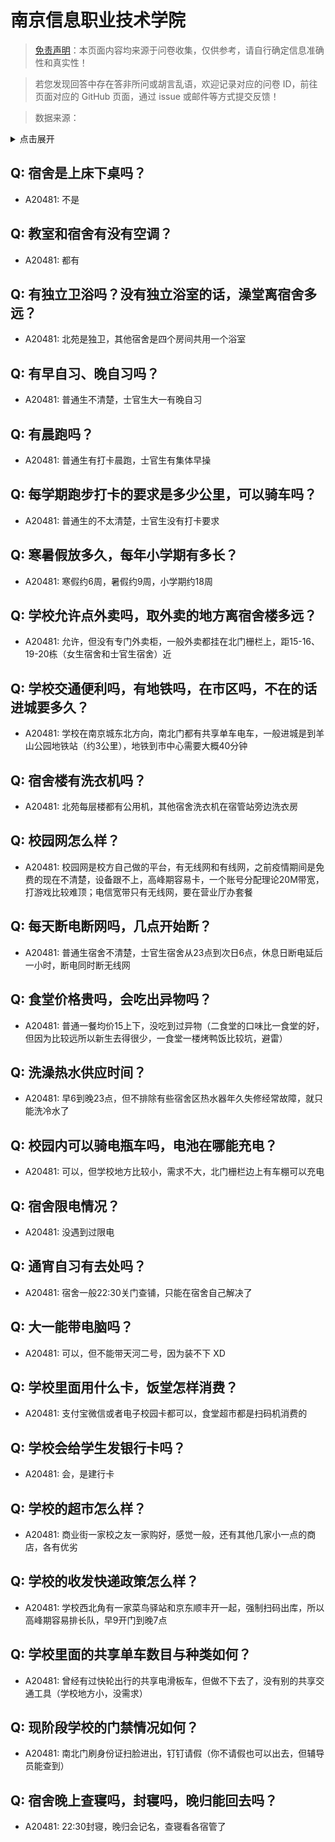 # 南京信息职业技术学院

> [免责声明](https://colleges.chat/#_3)：本页面内容均来源于问卷收集，仅供参考，请自行确定信息准确性和真实性！

> 若您发现回答中存在答非所问或胡言乱语，欢迎记录对应的问卷 ID，前往页面对应的 GitHub 页面，通过 issue 或邮件等方式提交反馈！

> 数据来源：

<details><summary>点击展开</summary>
<ul>
<li>A20481: mikhail-molin@qq.com (2023 年 07 月)</li>
</ul>
</details>

## Q: 宿舍是上床下桌吗？

- A20481: 不是

## Q: 教室和宿舍有没有空调？

- A20481: 都有

## Q: 有独立卫浴吗？没有独立浴室的话，澡堂离宿舍多远？

- A20481: 北苑是独卫，其他宿舍是四个房间共用一个浴室

## Q: 有早自习、晚自习吗？

- A20481: 普通生不清楚，士官生大一有晚自习

## Q: 有晨跑吗？

- A20481: 普通生有打卡晨跑，士官生有集体早操

## Q: 每学期跑步打卡的要求是多少公里，可以骑车吗？

- A20481: 普通生的不太清楚，士官生没有打卡要求

## Q: 寒暑假放多久，每年小学期有多长？

- A20481: 寒假约6周，暑假约9周，小学期约18周

## Q: 学校允许点外卖吗，取外卖的地方离宿舍楼多远？

- A20481: 允许，但没有专门外卖柜，一般外卖都挂在北门栅栏上，距15-16、19-20栋（女生宿舍和士官生宿舍）近

## Q: 学校交通便利吗，有地铁吗，在市区吗，不在的话进城要多久？

- A20481: 学校在南京城东北方向，南北门都有共享单车电车，一般进城是到羊山公园地铁站（约3公里），地铁到市中心需要大概40分钟

## Q: 宿舍楼有洗衣机吗？

- A20481: 北苑每层楼都有公用机，其他宿舍洗衣机在宿管站旁边洗衣房

## Q: 校园网怎么样？

- A20481: 校园网是校方自己做的平台，有无线网和有线网，之前疫情期间是免费的现在不清楚，设备跟不上，高峰期容易卡，一个账号分配理论20M带宽，打游戏比较难顶；电信宽带只有无线网，要在营业厅办套餐

## Q: 每天断电断网吗，几点开始断？

- A20481: 普通生宿舍不清楚，士官生宿舍从23点到次日6点，休息日断电延后一小时，断电同时断无线网

## Q: 食堂价格贵吗，会吃出异物吗？

- A20481: 普通一餐均价15上下，没吃到过异物（二食堂的口味比一食堂的好，但因为比较远所以新生去得很少，一食堂一楼烤鸭饭比较坑，避雷）

## Q: 洗澡热水供应时间？

- A20481: 早6到晚23点，但不排除有些宿舍区热水器年久失修经常故障，就只能洗冷水了

## Q: 校园内可以骑电瓶车吗，电池在哪能充电？

- A20481: 可以，但学校地方比较小，需求不大，北门栅栏边上有车棚可以充电

## Q: 宿舍限电情况？

- A20481: 没遇到过限电

## Q: 通宵自习有去处吗？

- A20481: 宿舍一般22:30关门查铺，只能在宿舍自己解决了

## Q: 大一能带电脑吗？

- A20481: 可以，但不能带天河二号，因为装不下 XD

## Q: 学校里面用什么卡，饭堂怎样消费？

- A20481: 支付宝微信或者电子校园卡都可以，食堂超市都是扫码机消费的

## Q: 学校会给学生发银行卡吗？

- A20481: 会，是建行卡

## Q: 学校的超市怎么样？

- A20481: 商业街一家校之友一家购好，感觉一般，还有其他几家小一点的商店，各有优劣

## Q: 学校的收发快递政策怎么样？

- A20481: 学校西北角有一家菜鸟驿站和京东顺丰开一起，强制扫码出库，所以高峰期容易排长队，早9开门到晚7点

## Q: 学校里面的共享单车数目与种类如何？

- A20481: 曾经有过快轮出行的共享电滑板车，但做不下去了，没有别的共享交通工具（学校地方小，没需求）

## Q: 现阶段学校的门禁情况如何？

- A20481: 南北门刷身份证扫脸进出，钉钉请假（你不请假也可以出去，但辅导员能查到）

## Q: 宿舍晚上查寝吗，封寝吗，晚归能回去吗？

- A20481: 22:30封寝，晚归会记名，查寝看各宿管了

